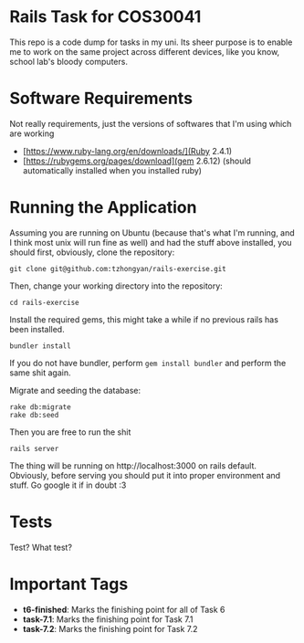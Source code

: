 # Rails Task for COS30041 
This repo is a code dump for tasks in my uni. Its sheer purpose is to enable me to work on the same project across different devices, like you know, school lab's bloody computers.

# Software Requirements
Not really requirements, just the versions of softwares that I'm using which are working

* [https://www.ruby-lang.org/en/downloads/](Ruby 2.4.1)
* [https://rubygems.org/pages/download](gem 2.6.12) (should automatically installed when you installed ruby)

# Running the Application
Assuming you are running on Ubuntu (because that's what I'm running, and I think most unix will run fine as well) and had the stuff above installed, you should first, obviously, clone the repository:
```
git clone git@github.com:tzhongyan/rails-exercise.git
```

Then, change your working directory into the repository:
```
cd rails-exercise
```

Install the required gems, this might take a while if no previous rails has been installed.
```
bundler install
```
If you do not have bundler, perform `gem install bundler` and perform the same shit again.

Migrate and seeding the database:
```
rake db:migrate
rake db:seed
```

Then you are free to run the shit
```
rails server
```

The thing will be running on http://localhost:3000 on rails default. Obviously, before serving you should put it into proper environment and stuff. Go google it if in doubt :3

# Tests
Test? What test?

# Important Tags
- **t6-finished**: Marks the finishing point for all of Task 6
- **task-7.1**: Marks the finishing point for Task 7.1
- **task-7.2**: Marks the finishing point for Task 7.2
